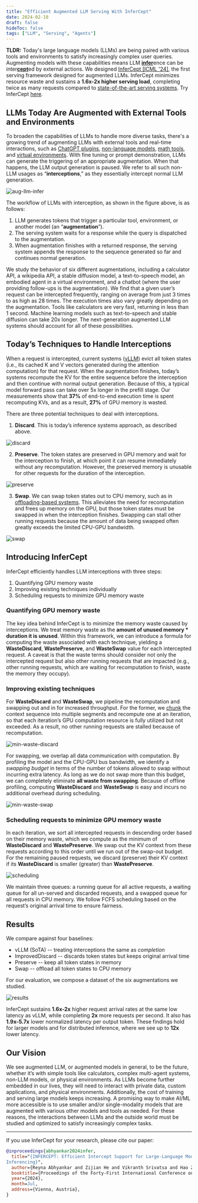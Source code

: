 ```yaml
---
title: "Efficient Augmented LLM Serving With InferCept"
date: 2024-02-10
draft: false
hideToc: false
tags: ["LLM", "Serving", "Agents"]
---
```



**TLDR:** Today's large language models (LLMs) are being paired with various tools and environments to satisfy increasingly complex user queries. Augmenting models with these capabilities means LLM <ins>**infer**</ins>ence can be inter<ins>**cept**</ins>ed by external actions. We designed [InferCept [ICML '24]](https://arxiv.org/pdf/2402.01869), the first serving framework designed for augmented LLMs. InferCept minimizes resource waste and sustains a **1.6x-2x higher serving load**, completing twice as many requests compared to [state-of-the-art serving systems](https://github.com/vllm-project/vllm). Try InferCept [here](https://github.com/WukLab/InferCept).


## LLMs Today Are Augmented with External Tools and Environments

To broaden the capabilities of LLMs to handle more diverse tasks, there's a growing trend of augmenting LLMs with external tools and real-time interactions, such as [ChatGPT plugins](https://openai.com/index/chatgpt-plugins/), [non-language models](https://openai.com/index/dall-e-3/), [math tools](https://writings.stephenwolfram.com/2023/03/chatgpt-gets-its-wolfram-superpowers/), and [virtual environments](https://alfworld.github.io/). With fine tuning or prompt demonstration, LLMs can generate the triggering of an appropriate augmentation. When that happens, the LLM output generation is paused. We refer to all such non-LLM usages as “**interceptions**,” as they essentially intercept normal LLM generation. 

![aug-llm-infer](../../static/images/infercept/aug-llm-inference.gif)

The workflow of LLMs with interception, as shown in the figure above, is as follows:
1. LLM generates tokens that trigger a particular tool, environment, or another model (an “**augmentation**”).
2. The serving system waits for a response while the query is dispatched to the augmentation.
3. When augmentation finishes with a returned response, the serving system appends the response to the sequence generated so far and continues normal generation.

We study the behavior of six different augmentations, including a calculator API, a wikipedia API, a stable diffusion model, a text-to-speech model, an embodied agent in a virtual environment, and a chatbot (where the user providing follow-ups is the augmentation). We find that a given user’s request can be intercepted frequently, ranging on average from just 3 times to as high as 28 times. The execution times also vary greatly depending on the augmentation. Tools like calculators are very fast, returning in less than 1 second. Machine learning models such as text-to-speech and stable diffusion can take 20x longer. The next-generation augmented LLM systems should account for all of these possibilities. 


## Today’s Techniques to Handle Interceptions

When a request is intercepted, current systems ([vLLM](https://github.com/vllm-project/vllm)) evict all token states (i.e., its cached K and V vectors generated during the attention computation) for that request. When the augmentation finishes, today’s systems recompute the KV for the entire sequence before the interception and then continue with normal output generation. Because of this, a typical model forward pass can take over 5x longer in the prefill stage. Our measurements show that  **37%** of end-to-end execution time is spent recomputing KVs, and as a result, **27%** of GPU memory is wasted. 

There are three potential techniques to deal with interceptions.

1. **Discard**. This is today’s inference systems approach, as described above. 

![discard](../../static/images/infercept/discard.gif)

2. **Preserve**. The token states are preserved in GPU memory and wait for the interception to finish, at which point it can resume immediately without any recomputation. However, the preserved memory is unusable for other requests for the duration of the interception. 

![preserve](../../static/images/infercept/preserve.gif)

3. **Swap**. We can swap token states out to CPU memory, such as in [offloading-based systems](https://github.com/FMInference/FlexGen). This alleviates the need for recomputation and frees up memory on the GPU, but those token states must be swapped in when the interception finishes. Swapping can stall other running requests because the amount of data being swapped often greatly exceeds the limited CPU-GPU bandwidth.

![swap](../../static/images/infercept/swap.gif) 


## Introducing InferCept

InferCept efficiently handles LLM interceptions with three steps:
1. Quantifying GPU memory waste
2. Improving existing techniques individually
3. Scheduling requests to minimize GPU memory waste


### Quantifying GPU memory waste

The key idea behind InferCept is to minimize the memory waste caused by interceptions. We treat memory waste as the **amount of unused memory * duration it is unused**. Within this framework, we can introduce a formula for computing the waste associated with each technique, yielding a **WasteDiscard**, **WastePreserve**, and **WasteSwap** value for each intercepted request. A caveat is that the waste terms should consider not only the intercepted request but also other running requests that are impacted (e.g., other running requests, which are waiting for recomputation to finish, waste the memory they occupy).  


### Improving existing techniques

For **WasteDiscard** and **WasteSwap**, we pipeline the recomputation and swapping out and in for increased throughput. For the former, we [chunk](https://arxiv.org/abs/2308.16369) the context sequence into multiple segments and recompute one at an iteration, so that each iteration’s GPU computation resource is fully utilized but not exceeded. As a result, no other running requests are stalled because of recomputation.  

![min-waste-discard](../../static/images/infercept/min-waste-discard.gif) 

For swapping, we overlap all data communication with computation. By profiling the model and the CPU-GPU bus bandwidth, we identify a _swapping budget_ in terms of the number of tokens allowed to swap without incurring extra latency. As long as we do not swap more than this budget, we can completely eliminate **all waste from swapping**. Because of offline profiling, computing **WasteDiscard** and **WasteSwap** is easy and incurs no additional overhead during scheduling.

![min-waste-swap](../../static/images/infercept/min-waste-swap.gif) 


### Scheduling requests to minimize GPU memory waste

In each iteration, we sort all intercepted requests in descending order based on their memory waste, which we compute as the minimum of **WasteDiscard** and **WastePreserve**. We swap out the KV context from these requests according to this order until we run out of the swap-out budget. For the remaining paused requests, we discard (preserve) their KV context if its **WasteDiscard** is smaller (greater) than **WastePreserve**. 

![scheduling](../../static/images/infercept/scheduling.gif) 

We maintain three queues: a running queue for all active requests, a waiting queue for all un-served and discarded requests, and a swapped queue for all requests in CPU memory. We follow FCFS scheduling based on the request’s original arrival time to ensure fairness.


## Results

We compare against four baselines:
* vLLM (SoTA) -- treating interceptions the same as _completion_
* ImprovedDiscard -- discards token states but keeps original arrival time
* Preserve -- keep all token states in memory
* Swap -- offload all token states to CPU memory

For our evaluation, we compose a dataset of the six augmentations we studied.

![results](../../static/images/infercept/results.jpg) 

InferCept sustains **1.6x-2x** higher request arrival rates at the same low latency as vLLM, while completing **2x** more requests per second. It also has **1.9x-5.7x** lower normalized latency per output token. These findings hold for larger models and for distributed inference, where we see up to **12x** lower latency.


## Our Vision

We see augmented LLM, or augmented models in general, to be the future, whether it’s with simple tools like calculators, complex multi-agent systems, non-LLM models, or physical environments. As LLMs become further embedded in our lives, they will need to interact with private data, custom applications, and physical environments. Additionally, the cost of training and serving large models keeps increasing. A promising way to make AI/ML more accessible is to use smaller and/or single-modality models that are augmented with various other models and tools as needed. For these reasons, the interactions between LLMs and the outside world must be studied and optimized to satisfy increasingly complex tasks. 

<hr>

If you use InferCept for your research, please cite our paper:
```bibtex
@inproceedings{abhyankar2024infer,
  title="{INFERCEPT: Efficient Intercept Support for Large-Language Model
Inferencing}",
  author={Reyna Abhyankar and Zijian He and Vikranth Srivatsa and Hao Zhang and Yiying Zhang},
  booktitle={Proceedings of the Forty-First International Conference on Machine Learning (ICML'24)},
  year={2024},
  month=Jul,
  address={Vienna, Austria},
}
```
